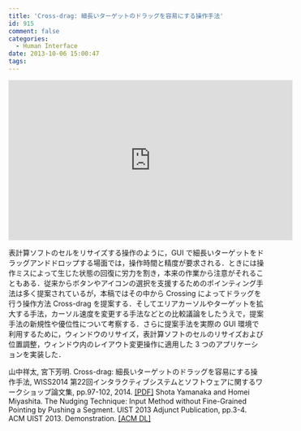 ```yaml
---
title: 'Cross-drag: 細長いターゲットのドラッグを容易にする操作手法'
id: 915
comment: false
categories:
  - Human Interface
date: 2013-10-06 15:00:47
tags:
---
```



<iframe width="560" height="315" src="https://www.youtube.com/embed/HCsivEQPztw" frameborder="0" allowfullscreen></iframe>


表計算ソフトのセルをリサイズする操作のように，GUI で細長いターゲットをドラッグアンドドロップする場面では，操作時間と精度が要求される．ときには操作ミスによって生じた状態の回復に労力を割き，本来の作業から注意がそれることもある．従来からボタンやアイコンの選択を支援するためのポインティング手法は多く提案されているが，本稿ではその中から Crossing によってドラッグを行う操作方法 Cross-drag を提案する．そしてエリアカーソルやターゲットを拡大する手法，カーソル速度を変更する手法などとの比較議論をしたうえで，提案手法の新規性や優位性について考察する．さらに提案手法を実際の GUI 環境で利用するために，ウィンドウのリサイズ，表計算ソフトのセルのリサイズおよび位置調整，ウィンドウ内のレイアウト変更操作に適用した 3 つのアプリケーションを実装した．

山中祥太, 宮下芳明. Cross-drag: 細長いターゲットのドラッグを容易にする操作手法, WISS2014 第22回インタラクティブシステムとソフトウェアに関するワークショップ論文集, pp.97-102, 2014\. [[PDF]](http://www.wiss.org/WISS2014Proceedings/oral/018.pdf)
Shota Yamanaka and Homei Miyashita. The Nudging Technique: Input Method without Fine-Grained Pointing by Pushing a Segment. UIST 2013 Adjunct Publication, pp.3-4\. ACM UIST 2013\. Demonstration. [[ACM DL]](http://dl.acm.org/citation.cfm?id=2508468.2514927)
